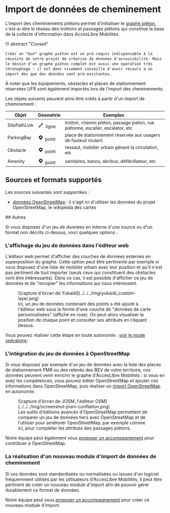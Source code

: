 # Import de données de cheminement

[point]: ../../../img/picto-point.png
[ligne]: ../../../img/picto-ligne.png
[surface]: ../../../img/picto-surface.png

L'import des cheminements piétons permet d'initialiser le [graphe piéton](../../web/graphe.md), c'est-à-dire le réseau des trottoirs et passages piétons qui constitue la base de la collecte d'information dans AccesLibre Mobilités.

!!! abstract "Conseil"

    Créer un "bon" graphe piéton est un pré-requis indispensable à la réussite de votre projet de création de données d'accessibilité. Mais le dessin d'un graphe piéton complet est aussi une opération très chronophage : il est donc vivement conseillé d'avoir recours à un import dès que des données sont pré-existantes.

À noter que les équipements, obstacles et places de stationnement réservées UFR sont également importés lors de l'import des cheminements.

Les objets suivants peuvent ainsi être créés à partir d'un import de cheminement :

| Objet        | Géométrie      | Exemples                                                                        |
| ------------ | -------------- | ------------------------------------------------------------------------------- |
| SitePathLink | ![ligne] ligne | trottoir, chemin piéton, passage piéton, rue piétonne, escalier, escalator, etc |
| ParkingBay   | ![point] point | place de stationnement réservée aux usagers de fauteuil roulant                 |
| Obstacle     | ![point] point | ressaut, mobilier urbain génant la circulation, etc                             |
| Amenity      | ![point] point | sanitaires, bancs, abribus, défibrillateur, etc                                 |

## Sources et formats supportés

Les sources suivantes sont supportées :

- [données OpenStreetMap](imports-cheminement-osm.md) : il s'agit ici d'utiliser les données du projet OpenStreetMap, le wikipédia des cartes

## Autres

Si vous disposez d'un jeu de données en interne d'une source ou d'un format non décrits ci-dessus, voici quelques options :

### L'affichage du jeu de données dans l'éditeur web

L'éditeur web permet d'afficher des couches de données externes en superposition du graphe. Cette option peut être pertinente par exemple si vous disposez d'une liste de mobilier urbain avec leur position et qu'il n'est pas pertinent de tout importer (seuls ceux qui constituent des obstacles vont être intéressants).
Dans ce cas, il est possible d'afficher ce jeu de données et de "recopier" les informations qui nous intéressent.

<figure markdown>
  ![capture d'écran de Yukaidi](../../../img/yukaidi_custom-layer.png)
  <figcaption>Ici, un jeu de données contenant des points a été ajouté à l'éditeur web sous la forme d'une couche de "données de carte personnalisées" (affiché en rose). On peut alors visualiser la position de chaque point et consulter ses attributs en cliquant dessus.</figcaption>
</figure>

Vous pouvez réaliser cette étape en toute autonomie : [voir le mode opératoire](../../web/astuces.md/#afficher-des-donnees-tierces).


### L'intégration du jeu de données à OpenStreetMap

Si vous disposez par exemple d'un jeu de données avec la liste des places de stationnement PMR ou des relevés des BEV de votre territoire, ces données peuvent venir enrichir le graphe d'AccesLibre Mobilités : si vous en avez les compétences, vous pouvez éditer OpenStreetMap et ajouter ces informations dans OpenStreetMap, puis réaliser un [import OpenStreetMap](imports-cheminement-osm.md) en autonomie.

<figure markdown>
  ![capture d'écran de JOSM, l'éditeur OSM](../../../img/screenshot-josm-conflation.png)
  <figcaption>Les outils d'éditions avancés d'OpenStreetMap permettent de comparer un jeu de données tiers avec OpenStreetMap et de l'utiliser pour améliorer OpenStreetMap, par exemple comme ici, pour compléter les attributs des passages piétons.</figcaption>
</figure>

Notre équipe peut également vous [proposer un accompagnement](../../../contact.md) pour contribuer à OpenStreetMap.

### La réalisation d'un nouveau module d'import de données de cheminement

Si vos données sont standardisées ou normalisées ou issues d'un logiciel fréquemment utilisés par les utilisateurs d'AccesLibre Mobilités, il peut être pertinent de créer un nouveau module d'import afin de pouvoir gérer durablement ce format de données.

Notre équipe peut vous [proposer un accompagnement](../../../contact.md) pour créer ce nouveau module d'import.
